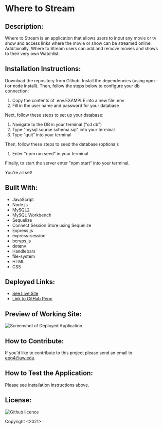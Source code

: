 # Where to Stream

## Description:
Where to Stream is an application that allows users to input any movie or tv show and access links where the movie or show can be streamed online. Additionally, Where to Stream users can add and remove movies and shows to their very own Watchlist.

## Installation Instructions:
Download the repository from Github. Install the dependencies (using npm -i or node install). Then, follow the steps below to configure your db connection:

1. Copy the contents of .env.EXAMPLE into a new file .env
2. Fill in the user name and password for your database

Next, follow these steps to set up your database:
1. Navigate to the DB in your terminal ("cd db")
2. Type "mysql source schema.sql" into your terminal
3. Type "quit" into your terminal

Then, follow these steps to seed the database (optional):
1. Enter "npm run seed" in your terminal

Finally, to start the server enter "npm start" into your terminal.

You're all set!

## Built With:
- JavaScript
- Node.js
- MySQL2
- MySQL Workbench
- Sequelize
- Connect Session Store using Sequelize
- Express.js
- express-session
- bcryps.js
- dotenv
- Handlebars
- file-system
- HTML
- CSS


## Deployed Links:
* [See Live Site](https://wheretomovie.herokuapp.com/)
* [Link to GitHub Repo](https://github.com/egraham96/Where-to-Watch)

## Preview of Working Site:
![Screenshot of Deployed Application](./public/assets/screenshot.png)

## How to Contribute:
If you'd like to contribute to this project please send an email to eeg4@uw.edu.

## How to Test the Application:
Please see installation instructions above. 

## License:

![Github licence](http://img.shields.io/badge/license-MIT-blue.svg)

Copyright <2021><Emma Graham>

